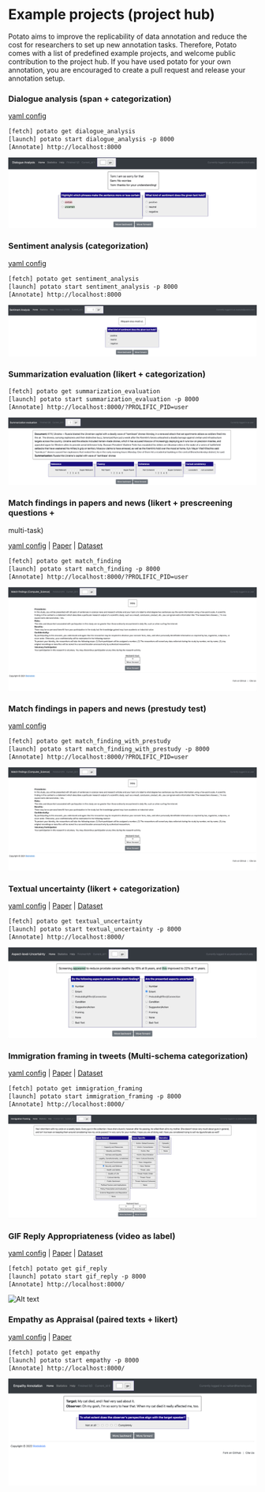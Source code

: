 # Example projects (project hub)

Potato aims to improve the replicability of data annotation and reduce the cost for researchers to
set up new annotation tasks. Therefore, Potato comes with a list of
predefined example projects, and welcome public contribution to the
project hub. If you have used potato for your own annotation, you are
encouraged to create a pull request and release your annotation setup.

### Dialogue analysis (span + categorization) 

[yaml
config](https://github.com/davidjurgens/potato/tree/master/example-projects/dialogue_analysis)

``` 
[fetch] potato get dialogue_analysis
[launch] potato start dialogue_analysis -p 8000
[Annotate] http://localhost:8000
```

![Alt text](img/dialogue_analysis.gif)

### Sentiment analysis (categorization) 

[yaml
config](https://github.com/davidjurgens/potato/tree/master/example-projects/sentiment_analysis)

``` 
[fetch] potato get sentiment_analysis
[launch] potato start sentiment_analysis -p 8000
[Annotate] http://localhost:8000
```

![Alt text](img/sentiment_analysis.png)

### Summarization evaluation (likert + categorization)

``` 
[fetch] potato get summarization_evaluation
[launch] potato start summarization_evaluation -p 8000
[Annotate] http://localhost:8000/?PROLIFIC_PID=user
```

![Alt text](img/summ_eval.png)

### Match findings in papers and news (likert + prescreening questions +
multi-task) 

[yaml
config](https://github.com/davidjurgens/potato/tree/master/example-projects/match_finding)
\| [Paper](http://www.copenlu.com/publication/2022_emnlp_wright/) \|
[Dataset](https://huggingface.co/datasets/copenlu/spiced)

``` 
[fetch] potato get match_finding
[launch] potato start match_finding -p 8000
[Annotate] http://localhost:8000/?PROLIFIC_PID=user
```

![Alt text](img/match_finding.gif)

### Match findings in papers and news (prestudy test)

[yaml
config](https://github.com/davidjurgens/potato/tree/master/example-projects/match_finding_with_prestudy)

``` 
[fetch] potato get match_finding_with_prestudy
[launch] potato start match_finding_with_prestudy -p 8000
[Annotate] http://localhost:8000/?PROLIFIC_PID=user
```

![Alt text](img/match_finding.gif)

### Textual uncertainty (likert + categorization) 

[yaml
config](https://github.com/davidjurgens/potato/tree/master/example-projects/textual_uncertainty)
\|
[Paper](https://jiaxin-pei.github.io/project_websites/certainty/Certainty-in-Science-Communication.html)
\|
[Dataset](https://github.com/Jiaxin-Pei/Certainty-in-Science-Communication/tree/main/data/annotated_data)

``` 
[fetch] potato get textual_uncertainty
[launch] potato start textual_uncertainty -p 8000
[Annotate] http://localhost:8000/
```

![Alt text](img/textual_uncertainty.gif)

### Immigration framing in tweets (Multi-schema categorization)

[yaml
config](https://github.com/davidjurgens/potato/tree/master/example-projects/immigration_framing)
\| [Paper](https://aclanthology.org/2021.naacl-main.179/) \|
[Dataset](https://github.com/juliamendelsohn/framing)

``` 
[fetch] potato get immigration_framing
[launch] potato start immigration_framing -p 8000
[Annotate] http://localhost:8000/
```

![Alt text](img/screenshots/immigration-framing.gif)

### GIF Reply Appropriateness (video as label)

[yaml
config](https://github.com/davidjurgens/potato/tree/master/example-projects/gif_reply)
\| [Paper](https://aclanthology.org/2021.findings-emnlp.276/) \|
[Dataset](https://github.com/xingyaoww/gif-reply)

``` 
[fetch] potato get gif_reply
[launch] potato start gif_reply -p 8000
[Annotate] http://localhost:8000/
```

![Alt text](img/gif_reply.gif)


### Empathy as Appraisal (paired texts + likert)
[yaml config](https://github.com/davidjurgens/potato/tree/master/example-projects/empathy) | [Paper](https://aclanthology.org/2020.emnlp-main.45.pdf)
```
[fetch] potato get empathy
[launch] potato start empathy -p 8000
[Annotate] http://localhost:8000/
```
![plot](img/empathy.png)
